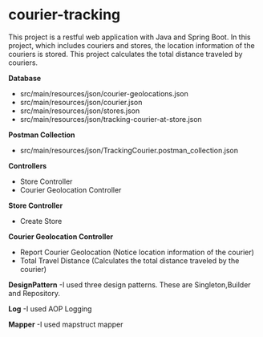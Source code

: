 # courier-tracking

This project is a restful web application with Java and Spring Boot. In this project, which includes couriers and stores, the location information of the couriers is stored.
This project calculates the total distance traveled by couriers.

**Database**
- src/main/resources/json/courier-geolocations.json
- src/main/resources/json/courier.json
- src/main/resources/json/stores.json
- src/main/resources/json/tracking-courier-at-store.json

**Postman Collection**
- src/main/resources/json/TrackingCourier.postman_collection.json

**Controllers**
- Store Controller
- Courier Geolocation Controller


**Store Controller**
- Create Store


**Courier Geolocation Controller**
- Report Courier Geolocation (Notice location information of the courier)
- Total Travel Distance (Calculates the total distance traveled by the courier)

**DesignPattern**
-I used three design patterns. These are Singleton,Builder and Repository.

**Log**
-I used AOP Logging

**Mapper**
-I used mapstruct mapper